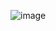 ![image](https://user-images.githubusercontent.com/112325990/203978889-c6081b39-50bf-4934-8959-4e8c3a64aeed.png)
